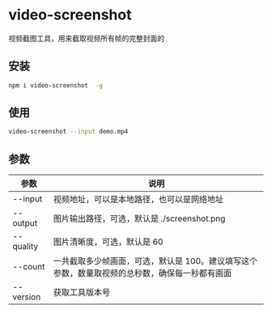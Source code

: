 # video-screenshot

视频截图工具，用来截取视频所有帧的完整封面的

## 安装

```bash
npm i video-screenshot  -g
```

## 使用

```bash
video-screenshot --input demo.mp4
```

## 参数

| 参数      | 说明                                                                                           |
| --------- | ---------------------------------------------------------------------------------------------- |
| --input   | 视频地址，可以是本地路径，也可以是网络地址                                                     |
| --output  | 图片输出路径，可选，默认是 ./screenshot.png                                                    |
| --quality | 图片清晰度，可选，默认是 60                                                                    |
| --count   | 一共截取多少帧画面，可选，默认是 100。建议填写这个参数，数量取视频的总秒数，确保每一秒都有画面 |
| --version | 获取工具版本号                                                                                 |


